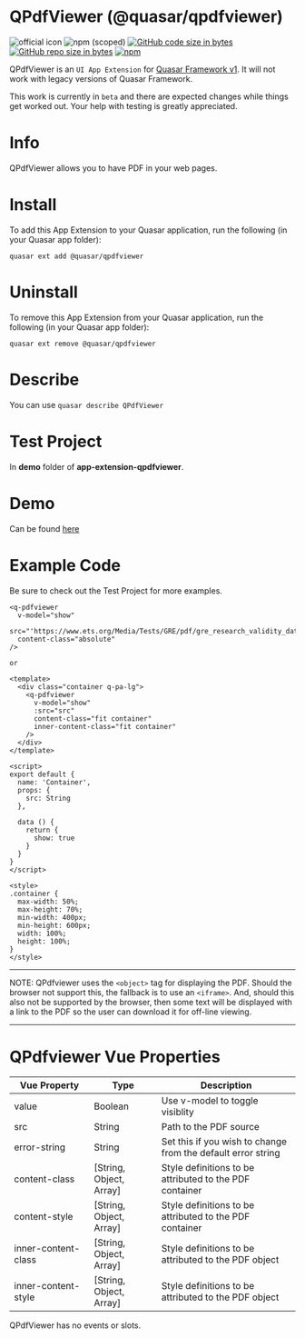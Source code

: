 QPdfViewer (@quasar/qpdfviewer)
===

![official icon](https://img.shields.io/badge/Quasar%201.0-Official%20UI%20App%20Extension-blue.svg)
![npm (scoped)](https://img.shields.io/npm/v/@quasar/quasar-app-extension-qpdfviewer.svg?style=plastic)
[![GitHub code size in bytes](https://img.shields.io/github/languages/code-size/quasarframework/app-extension-qpdfviewer.svg)]()
[![GitHub repo size in bytes](https://img.shields.io/github/repo-size/quasarframework/app-extension-qpdfviewer.svg)]()
[![npm](https://img.shields.io/npm/dt/@quasar/quasar-app-extension-qpdfviewer.svg)](https://www.npmjs.com/package/@quasar/quasar-app-extension-qpdfviewer)

QPdfViewer is an `UI App Extension` for [Quasar Framework v1](https://v1.quasar-framework.org/). It will not work with legacy versions of Quasar Framework.

This work is currently in `beta` and there are expected changes while things get worked out. Your help with testing is greatly appreciated.

# Info
QPdfViewer allows you to have PDF in your web pages.

# Install
To add this App Extension to your Quasar application, run the following (in your Quasar app folder):
```
quasar ext add @quasar/qpdfviewer
```

# Uninstall
To remove this App Extension from your Quasar application, run the following (in your Quasar app folder):
```
quasar ext remove @quasar/qpdfviewer
```

# Describe
You can use `quasar describe QPdfViewer`

# Test Project
In **demo** folder of **app-extension-qpdfviewer**.

# Demo
Can be found [here](https://quasarframework.github.io/app-extension-qpdfviewer)

# Example Code
Be sure to check out the Test Project for more examples.
```
<q-pdfviewer
  v-model="show"
  src="'https://www.ets.org/Media/Tests/GRE/pdf/gre_research_validity_data.pdf'"
  content-class="absolute"
/>

or

<template>
  <div class="container q-pa-lg">
    <q-pdfviewer
      v-model="show"
      :src="src"
      content-class="fit container"
      inner-content-class="fit container"
    />
  </div>
</template>

<script>
export default {
  name: 'Container',
  props: {
    src: String
  },

  data () {
    return {
      show: true
    }
  }
}
</script>

<style>
.container {
  max-width: 50%;
  max-height: 70%;
  min-width: 400px;
  min-height: 600px;
  width: 100%;
  height: 100%;
}
</style>

```

---
NOTE:
  QPdfviewer uses the `<object>` tag for displaying the PDF. Should the browser not support this, the fallback is to use an `<iframe>`. And, should this also not be supported by the browser, then some text will be displayed with a link to the PDF so the user can download it for off-line viewing.

---

# QPdfviewer Vue Properties
| Vue&nbsp;Property | Type	| Description |
|---|---|---|
| value | Boolean | Use v-model to toggle visiblity |
| src | String | Path to the PDF source |
| error-string | String | Set this if you wish to change from the default error string |
| content-class | [String, Object, Array] | Style definitions to be attributed to the PDF container |
| content-style | [String, Object, Array] | Style definitions to be attributed to the PDF container |
| inner-content-class | [String, Object, Array] | Style definitions to be attributed to the PDF object |
| inner-content-style | [String, Object, Array] | Style definitions to be attributed to the PDF object |

QPdfViewer has no events or slots.